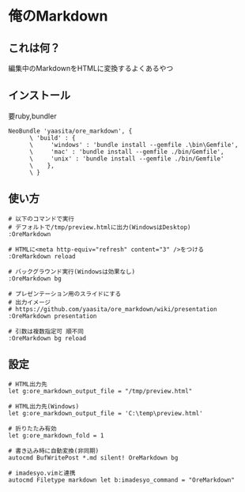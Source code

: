俺のMarkdown
===============

## これは何？

編集中のMarkdownをHTMLに変換するよくあるやつ

## インストール

要ruby,bundler

    NeoBundle 'yaasita/ore_markdown', {
          \ 'build' : {
          \     'windows' : 'bundle install --gemfile .\bin\Gemfile',
          \     'mac' : 'bundle install --gemfile ./bin/Gemfile',
          \     'unix' : 'bundle install --gemfile ./bin/Gemfile'
          \    },
          \ }

## 使い方
    
    # 以下のコマンドで実行
    # デフォルトで/tmp/preview.htmlに出力(WindowsはDesktop)
    :OreMarkdown

    # HTMLに<meta http-equiv="refresh" content="3" />をつける
    :OreMarkdown reload

    # バックグラウンド実行(Windowsは効果なし)
    :OreMarkdown bg

    # プレゼンテーション用のスライドにする
    # 出力イメージ
    # https://github.com/yaasita/ore_markdown/wiki/presentation
    :OreMarkdown presentation

    # 引数は複数指定可 順不同
    :OreMarkdown bg reload

## 設定

    # HTML出力先
    let g:ore_markdown_output_file = "/tmp/preview.html"

    # HTML出力先(Windows)
    let g:ore_markdown_output_file = 'C:\temp\preview.html'

    # 折りたたみ有効
    let g:ore_markdown_fold = 1

    # 書き込み時に自動変換(非同期)
    autocmd BufWritePost *.md silent! OreMarkdown bg

    # imadesyo.vimと連携
    autocmd Filetype markdown let b:imadesyo_command = "OreMarkdown"
